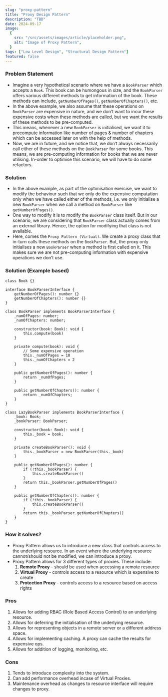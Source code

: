 ```yaml
---
slug: "proxy-pattern"
title: "Proxy Design Pattern"
description: "TBD"
date: 2024-09-17
image:
  {
    src: "/src/assets/images/article/placeholder.png",
    alt: "Image of Proxy Pattern",
  }
tags: ["Low Level Design", "Structural Design Pattern"]
featured: false
---
```


### Problem Statement

- Imagine a very hypothetical scenario where we have a `BookParser` which accepts a `Book`. This book can be humongous in size, and the `BookParser` offers various different methods to get information of the book. These methods can include, `getNumberOfPages()`, `getNumberOfChapters()`, etc.
- In the above example, we also assume that these operations on `BookParser` are expensive in nature, and we don’t want to incur these expensive costs when these methods are called, but we want the results of these methods to be pre-computed.
- This means, whenever a new `BookParser` is initialised, we want it to precompute information like number of pages & number of chapters which can be accessed later on with the help of methods.
- Now, we are in future, and we notice that, we don’t always necessarily call either of these methods on the `BookParser` for some books. This means, we are pre-computing information for books that we are never utilising. In-order to optimise this scenario, we will have to do some refactors.

### Solution

- In the above example, as part of the optimisation exercise, we want to modify the behaviour such that we only do the expensive computation only when we have called either of the methods, i.e. we only initialise a new `BookParser` when we call a method on `BookParser` like `getNumberOfPages()`.
- One way to modify it is to modify the `BookParser` class itself. But in our scenario, we are considering that `BookParser` class actually comes from an external library. Hence, the option for modifying that class is not available.
- Here, comes the `Proxy Pattern (Virtual)`. We create a proxy class that in-turn calls these methods on the `BookParser`. But, the proxy only initialises a new `BookParser` when a method is first called on it. This makes sure we are not pre-computing information with expensive operations we don’t use.

### Solution (Example based)

```tsx
class Book {}

interface BookParserInterface {
	getNumberOfPages(): number {}
	getNumberOfChapters(): number {}
}

class BookParser implements BookParserInterface {
	_numOfPages: number;
	_numOfChapters: number;

	constructor(book: Book): void {
		this.compute(book)
	}

	private compute(book): void {
		// Some expensive operation
		this._numOfPages = 10
		this._numOfChapters = 2
	}

	public getNumberOfPages(): number {
		return _numOfPages;
	}

	public getNumberOfChapters(): number {
		return _numOfChapters;
	}
}

class LazyBookParser implements BookParserInterface {
	_book: Book;
	_bookParser: BookParser;

	constructor(book: Book): void {
		this._book = book;
	}

	private createBookParser(): void {
		this._bookParser = new BookParser(this._book)
	}

	public getNumberOfPages(): number {
		if (!this._bookParser) {
			this.createBookParser()
		}
		return this._bookParser.getNumberOfPages()
	}

	public getNumberOfChapters(): number {
		if (!this._bookParser) {
			this.createBookParser()
		}
		return this._bookParser.getNumberOfChapters()
	}
}
```

### How it solves?

- Proxy Pattern allows us to introduce a new class that controls access to the underlying resource. In an event where the underlying resource cannot/should not be modified, we can introduce a proxy.
- Proxy Pattern allows for 3 different types of proxies. These include:
  1.  **Remote Proxy** - should be used when accessing a remote resource
  2.  **Virtual Proxy** - controls access to a resource which is expensive to create
  3.  **Protection Proxy** - controls access to a resource based on access rights

### Pros

1. Allows for adding RBAC (Role Based Access Control) to an underlying resource.
2. Allows for deferring the initialisation of the underlying resource.
3. Allows for representing objects in a remote server or a different address space.
4. Allows for implementing caching. A proxy can cache the results for expensive ops.
5. Allows for addition of logging, monitoring, etc.

### Cons

1. Tends to introduce complexity into the system.
2. Can add performance overhead incase of Virtual Proxies.
3. Maintenance overhead as changes to resource interface will require changes to proxy.
